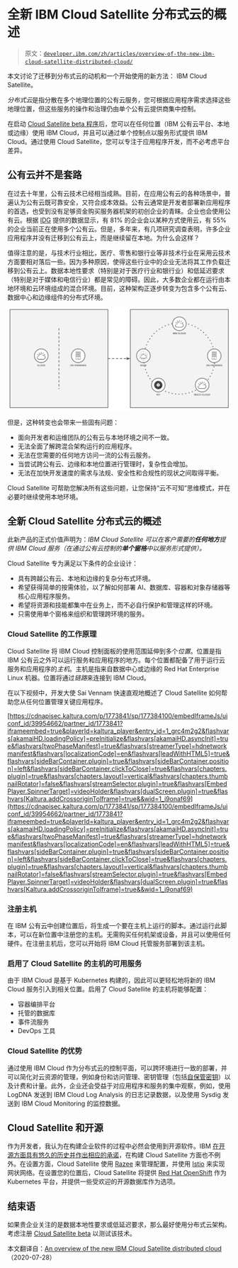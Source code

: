 # 全新 IBM Cloud Satellite 分布式云的概述

> 原文：[`developer.ibm.com/zh/articles/overview-of-the-new-ibm-cloud-satellite-distributed-cloud/`](https://developer.ibm.com/zh/articles/overview-of-the-new-ibm-cloud-satellite-distributed-cloud/)

本文讨论了迁移到分布式云的动机和一个开始使用的新方法： IBM Cloud Satellite。

*分布式云*是指分散在多个地理位置的公有云服务，您可根据应用程序需求选择这些地理位置，但这些服务的操作和治理仍由单个公有云提供商集中控制。

在启动 [Cloud Satellite beta 程序](https://cloud.ibm.com/satellite?cm_sp=ibmdev-_-developer-articles-_-cloudreg)后，您可以在任何位置（IBM 公有云平台、本地或边缘）使用 IBM Cloud，并且可以通过单个控制点以服务形式提供 IBM Cloud。通过使用 Cloud Satellite，您可以专注于应用程序开发，而不必考虑平台差异。

## 公有云并不是套路

在过去十年里，公有云技术已经相当成熟。目前，在应用公有云的各种场景中，普遍认为公有云既可靠安全，又符合成本效益。公有云通常是开发者部署新应用程序的首选，也受到没有足够资金购买服务器机架的初创企业的青睐。企业也会使用公有云。根据 [IDG](https://www.idg.com/tools-for-marketers/2020-cloud-computing-study/) 提供的数据显示，有 81% 的企业会以某种方式使用云，有 55% 的企业当前正在使用多个公有云。但是，多年来，有几项研究调查表明，许多企业应用程序并没有迁移到公有云上，而是继续留在本地。为什么会这样？

值得注意的是，与技术行业相比，医疗、零售和银行业等非技术行业在采用云技术方面要相对落后一些。因为多种原因，使得这些行业中的企业无法将其工作负载迁移到公有云上。数据本地性要求（特别是对于医疗行业和银行业）和低延迟要求（特别是对于媒体和电信行业）都是常见的障碍。因此，大多数企业都在运行由本地环境和云环境组成的混合环境。目前，这种架构正逐步转变为包含多个公有云、数据中心和边缘组件的分布式环境。

![过去和现在的混合环境组合的直观比较，其中一侧显示的是云和本地，另一侧显示的是多云、本地、IBM Cloud、边缘和物联网。](img/36a79c38f62e862fd2e74825bea5c01d.png)

但是，这种转变也会带来一些固有问题：

*   面向开发者和运维团队的公有云与本地环境之间不一致。
*   无法全面了解跨混合架构运行的应用程序。
*   无法在您需要的任何地方访问一流的公有云服务。
*   当尝试跨公有云、边缘和本地位置进行管理时，复杂性会增加。
*   无法在加快开发速度的需求与法规、安全性和合规性的现状之间取得平衡。

Cloud Satellite 可帮助您解决所有这些问题，让您保持“云不可知”思维模式，并在必要时继续使用本地环境。

## 全新 Cloud Satellite 分布式云的概述

此新产品的正式价值声明为：*IBM Cloud Satellite 可以在客户需要的**任何地方**提供 IBM Cloud 服务（在通过公有云控制的**单个窗格**中以服务形式提供）。*

Cloud Satellite 专为满足以下条件的企业设计：

*   具有跨越公有云、本地和边缘的复杂分布式环境。
*   希望获得简单的按需体验，以了解如何部署 AI、数据库、容器和对象存储器等核心应用程序服务。
*   希望将资源和技能都集中在业务上，而不必自行保护和管理这样的环境。
*   只需使用单个窗格来组织和管理跨环境的服务。

### Cloud Satellite 的工作原理

Cloud Satellite 将 IBM Cloud 控制面板的使用范围延伸到多个*位置*。位置是指 IBM 公有云之外可以运行服务和应用程序的地方。每个位置都配备了用于运行云服务和应用程序的*主机*。主机是指来自数据中心或边缘的 Red Hat Enterprise Linux 机器。位置将通过*链路*来连接到 IBM Cloud。

在以下视频中，开发大使 Sai Vennam 快速直观地概述了 Cloud Satellite 如何帮助您从任何位置管理关键应用程序。

[https://cdnapisec.kaltura.com/p/1773841/sp/177384100/embedIframeJs/uiconf_id/39954662/partner_id/1773841?iframeembed=true&playerId=kaltura_player&entry_id=1_grc4m2g2&flashvars[akamaiHD.loadingPolicy]=preInitialize&flashvars[akamaiHD.asyncInit]=true&flashvars[twoPhaseManifest]=true&flashvars[streamerType]=hdnetworkmanifest&flashvars[localizationCode]=en&flashvars[leadWithHTML5]=true&flashvars[sideBarContainer.plugin]=true&flashvars[sideBarContainer.position]=left&flashvars[sideBarContainer.clickToClose]=true&flashvars[chapters.plugin]=true&flashvars[chapters.layout]=vertical&flashvars[chapters.thumbnailRotator]=false&flashvars[streamSelector.plugin]=true&flashvars[EmbedPlayer.SpinnerTarget]=videoHolder&flashvars[dualScreen.plugin]=true&flashvars[Kaltura.addCrossoriginToIframe]=true&&wid=1_i9onaf69](https://cdnapisec.kaltura.com/p/1773841/sp/177384100/embedIframeJs/uiconf_id/39954662/partner_id/1773841?iframeembed=true&playerId=kaltura_player&entry_id=1_grc4m2g2&flashvars[akamaiHD.loadingPolicy]=preInitialize&flashvars[akamaiHD.asyncInit]=true&flashvars[twoPhaseManifest]=true&flashvars[streamerType]=hdnetworkmanifest&flashvars[localizationCode]=en&flashvars[leadWithHTML5]=true&flashvars[sideBarContainer.plugin]=true&flashvars[sideBarContainer.position]=left&flashvars[sideBarContainer.clickToClose]=true&flashvars[chapters.plugin]=true&flashvars[chapters.layout]=vertical&flashvars[chapters.thumbnailRotator]=false&flashvars[streamSelector.plugin]=true&flashvars[EmbedPlayer.SpinnerTarget]=videoHolder&flashvars[dualScreen.plugin]=true&flashvars[Kaltura.addCrossoriginToIframe]=true&&wid=1_i9onaf69)

### 注册主机

在 IBM 公有云中创建位置后，将生成一个要在主机上运行的脚本。通过运行此脚本，可以在新位置中注册您的主机。无需购买任何机架或设备，并且可以使用任何硬件。在注册主机后，您可以开始将 IBM Cloud 托管服务部署到该主机。

### 启用了 Cloud Satellite 的主机的可用服务

由于 IBM Cloud 是基于 Kubernetes 构建的，因此可以更轻松地将新的 IBM Cloud 服务引入到相关位置。启用了 Cloud Satellite 的主机将能够配置：

*   容器编排平台
*   托管的数据库
*   事件流服务
*   DevOps 工具

### Cloud Satellite 的优势

通过使用 IBM Cloud 作为分布式云的控制平面，可以跨环境进行一致的部署，并可以简化对云资源的管理，例如身份和访问管理、密钥管理（包括[自保管密钥](https://www.ibm.com/cloud/blog/announcements/keep-your-own-key-for-kubernetes-apps-with-highly-sensitive-data)）以及计费和计量。此外，企业还会受益于对应用程序和服务的集中观察，例如，使用 LogDNA 发送到 IBM Cloud Log Analysis 的日志记录数据，以及使用 Sysdig 发送到 IBM Cloud Monitoring 的监控数据。

## Cloud Satellite 和开源

作为开发者，我认为在构建企业软件的过程中必然会使用到开源软件。IBM [在开源方面具有悠久的历史并作出相应的承诺](https://www.ibm.com/opensource/story)，在构建 Cloud Satellite 方面也不例外。在设置方面，Cloud Satellite 使用 [Razee](https://razee.io/) 来管理配置，并使用 [Istio](https://www.ibm.com/cloud/istio) 来实现网状网络。在设置您的位置后，Cloud Satellite 将提供 [Red Hat OpenShift](https://www.ibm.com/cloud/openshift) 作为 Kubernetes 平台，并提供一些受欢迎的开源数据库作为选项。

## 结束语

如果贵企业关注的是数据本地性要求或低延迟要求，那么最好使用分布式云架构。考虑注册 [Cloud Satellite beta](https://cloud.ibm.com/satellite?cm_sp=ibmdev-_-developer-articles-_-cloudreg) 以测试该技术。

本文翻译自：[An overview of the new IBM Cloud Satellite distributed cloud](https://developer.ibm.com/articles/overview-of-the-new-ibm-cloud-satellite-distributed-cloud/)（2020-07-28）